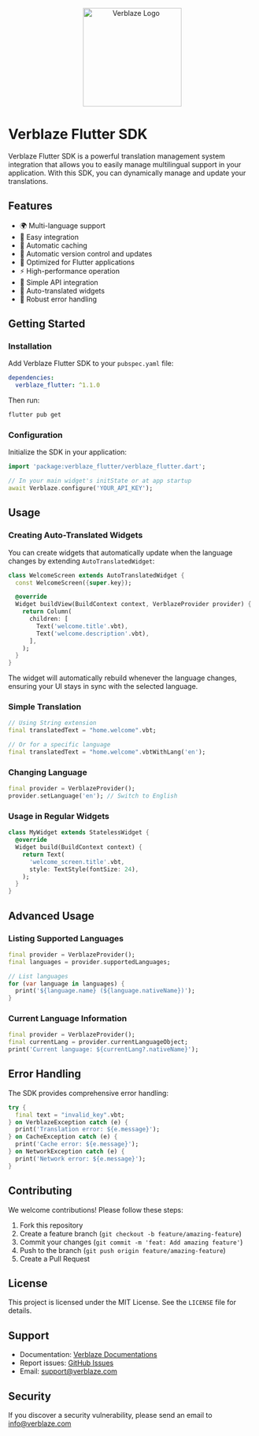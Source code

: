 <p align="center">
  <a href="https://www.verblaze.com/">
    <img src="https://www.verblaze.com/logo.svg" alt="Verblaze Logo" width="200"/>
  </a>
</p>

# Verblaze Flutter SDK

Verblaze Flutter SDK is a powerful translation management system integration that allows you to easily manage multilingual support in your application. With this SDK, you can dynamically manage and update your translations.

## Features

- 🌍 Multi-language support
- 🚀 Easy integration
- 💾 Automatic caching
- 🔄 Automatic version control and updates
- 📱 Optimized for Flutter applications
- ⚡️ High-performance operation
- 🔌 Simple API integration
- 🎯 Auto-translated widgets
- 🔄 Robust error handling

## Getting Started

### Installation

Add Verblaze Flutter SDK to your `pubspec.yaml` file:

```yaml
dependencies:
  verblaze_flutter: ^1.1.0
```

Then run:

```bash
flutter pub get
```

### Configuration

Initialize the SDK in your application:

```dart
import 'package:verblaze_flutter/verblaze_flutter.dart';

// In your main widget's initState or at app startup
await Verblaze.configure('YOUR_API_KEY');
```

## Usage

### Creating Auto-Translated Widgets

You can create widgets that automatically update when the language changes by extending `AutoTranslatedWidget`:

```dart
class WelcomeScreen extends AutoTranslatedWidget {
  const WelcomeScreen({super.key});

  @override
  Widget buildView(BuildContext context, VerblazeProvider provider) {
    return Column(
      children: [
        Text('welcome.title'.vbt),
        Text('welcome.description'.vbt),
      ],
    );
  }
}
```

The widget will automatically rebuild whenever the language changes, ensuring your UI stays in sync with the selected language.

### Simple Translation

```dart
// Using String extension
final translatedText = "home.welcome".vbt;

// Or for a specific language
final translatedText = "home.welcome".vbtWithLang('en');
```

### Changing Language

```dart
final provider = VerblazeProvider();
provider.setLanguage('en'); // Switch to English
```

### Usage in Regular Widgets

```dart
class MyWidget extends StatelessWidget {
  @override
  Widget build(BuildContext context) {
    return Text(
      'welcome_screen.title'.vbt,
      style: TextStyle(fontSize: 24),
    );
  }
}
```

## Advanced Usage

### Listing Supported Languages

```dart
final provider = VerblazeProvider();
final languages = provider.supportedLanguages;

// List languages
for (var language in languages) {
  print('${language.name} (${language.nativeName})');
}
```

### Current Language Information

```dart
final provider = VerblazeProvider();
final currentLang = provider.currentLanguageObject;
print('Current language: ${currentLang?.nativeName}');
```

## Error Handling

The SDK provides comprehensive error handling:

```dart
try {
  final text = "invalid_key".vbt;
} on VerblazeException catch (e) {
  print('Translation error: ${e.message}');
} on CacheException catch (e) {
  print('Cache error: ${e.message}');
} on NetworkException catch (e) {
  print('Network error: ${e.message}');
}
```

## Contributing

We welcome contributions! Please follow these steps:

1. Fork this repository
2. Create a feature branch (`git checkout -b feature/amazing-feature`)
3. Commit your changes (`git commit -m 'feat: Add amazing feature'`)
4. Push to the branch (`git push origin feature/amazing-feature`)
5. Create a Pull Request

## License

This project is licensed under the MIT License. See the `LICENSE` file for details.

## Support

- Documentation: [Verblaze Documentations](https://verblaze.com/docs)
- Report issues: [GitHub Issues](https://github.com/verblaze/flutter-sdk/issues)
- Email: support@verblaze.com

## Security

If you discover a security vulnerability, please send an email to info@verblaze.com
